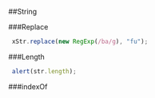 
##String

###Replace
```javascript
 xStr.replace(new RegExp(/ba/g), "fu"); 
 ```
###Length
```javascript
 alert(str.length);
 ```

###indexOf
```javascript
 ```



